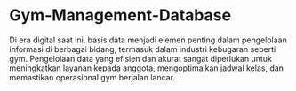 # Gym-Management-Database
Di era digital saat ini, basis data menjadi elemen penting dalam pengelolaan informasi di berbagai bidang, termasuk dalam industri kebugaran seperti gym. Pengelolaan data yang efisien dan akurat sangat diperlukan untuk meningkatkan layanan kepada anggota, mengoptimalkan jadwal kelas, dan memastikan operasional gym berjalan lancar.
